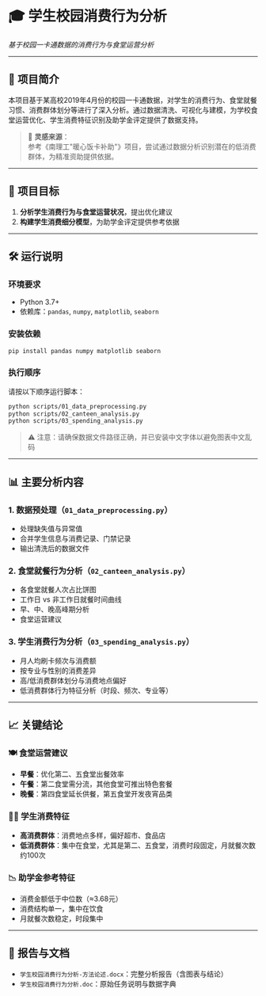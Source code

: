 # 🎓 学生校园消费行为分析

*基于校园一卡通数据的消费行为与食堂运营分析*

---

## 📌 项目简介

本项目基于某高校2019年4月份的校园一卡通数据，对学生的消费行为、食堂就餐习惯、消费群体划分等进行了深入分析。通过数据清洗、可视化与建模，为学校食堂运营优化、学生消费特征识别及助学金评定提供了数据支持。

> 🔗 **灵感来源**：  
> 参考《南理工"暖心饭卡补助"》项目，尝试通过数据分析识别潜在的低消费群体，为精准资助提供依据。

---

## 🎯 项目目标

1. **分析学生消费行为与食堂运营状况**，提出优化建议
2. **构建学生消费细分模型**，为助学金评定提供参考依据

---

## 🛠️ 运行说明

### 环境要求

- Python 3.7+
- 依赖库：`pandas`, `numpy`, `matplotlib`, `seaborn`

### 安装依赖

```bash
pip install pandas numpy matplotlib seaborn
```

### 执行顺序

请按以下顺序运行脚本：

```bash
python scripts/01_data_preprocessing.py
python scripts/02_canteen_analysis.py
python scripts/03_spending_analysis.py
```

> ⚠️ 注意：请确保数据文件路径正确，并已安装中文字体以避免图表中文乱码

---

## 📊 主要分析内容

### 1. 数据预处理（`01_data_preprocessing.py`）
- 处理缺失值与异常值
- 合并学生信息与消费记录、门禁记录
- 输出清洗后的数据文件

### 2. 食堂就餐行为分析（`02_canteen_analysis.py`）
- 各食堂就餐人次占比饼图
- 工作日 vs 非工作日就餐时间曲线
- 早、中、晚高峰期分析
- 食堂运营建议

### 3. 学生消费行为分析（`03_spending_analysis.py`）
- 月人均刷卡频次与消费额
- 按专业与性别的消费差异
- 高/低消费群体划分与消费地点偏好
- 低消费群体行为特征分析（时段、频次、专业等）

---

## 📈 关键结论

### 🍽️ 食堂运营建议
- **早餐**：优化第二、五食堂出餐效率
- **午餐**：第二食堂需分流，其他食堂可推出特色套餐
- **晚餐**：第四食堂延长供餐，第五食堂开发夜宵品类

### 🧑‍🎓 学生消费特征
- **高消费群体**：消费地点多样，偏好超市、食品店
- **低消费群体**：集中在食堂，尤其是第二、五食堂，消费时段固定，月就餐次数约100次

### 📉 助学金参考特征
- 消费金额低于中位数（≈3.68元）
- 消费结构单一，集中在饮食
- 月就餐次数稳定，时段集中

---

## 📄 报告与文档

- `学生校园消费行为分析-方法论述.docx`：完整分析报告（含图表与结论）
- `学生校园消费行为分析.doc`：原始任务说明与数据字典

